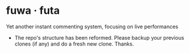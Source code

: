 fuwa · futa
===========

Yet another instant commenting system, focusing on live performances

* The repo's structure has been reformed. Please backup your
previous clones (if any) and do a fresh new clone. Thanks.

